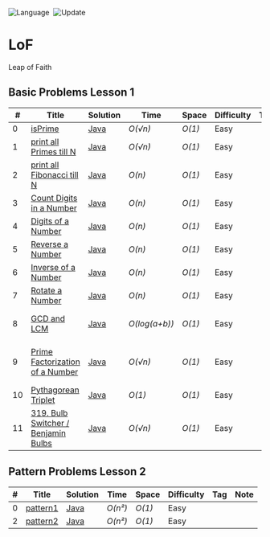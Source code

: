 ![Language](https://img.shields.io/badge/language-Java-orange.svg)&nbsp;
![Update](https://img.shields.io/badge/update-weekly-green.svg)&nbsp;
# LoF
Leap of Faith
## Basic Problems Lesson 1
|  #  | Title           |  Solution       |  Time           | Space           | Difficulty    | Tag          | Note| 
|-----|---------------- | --------------- | --------------- | --------------- | ------------- |--------------|-----|
0 | [isPrime]() | [Java](./Getting%20Started/isPrime.java)    | _O(√n)_       |  _O(1)_        | Easy         |||
1 | [print all Primes till N]() | [Java](./Getting%20Started/allPrimesTillN.java)    | _O(√n)_       |  _O(1)_        | Easy         |||
2 | [print all Fibonacci till N]() | [Java](./Getting%20Started/fibonacciTillN.java)    | _O(n)_       |  _O(1)_        | Easy         |||
3 | [Count Digits in a Number]() | [Java](./Getting%20Started/countDigits.java)    | _O(n)_       |  _O(1)_        | Easy         |||
4 | [Digits of a Number]() | [Java](./Getting%20Started/digits.java)    | _O(n)_       |  _O(1)_        | Easy         ||Todo with Recursion|
5 | [Reverse a Number]() | [Java](./Getting%20Started/reverse.java)    | _O(n)_       |  _O(1)_        | Easy         ||Todo with Recursion|
6 | [Inverse of a Number]() | [Java](./Getting%20Started/inverse.java)    | _O(n)_       |  _O(1)_        | Easy         |||
7 | [Rotate a Number]() | [Java](./Getting%20Started/rotateNum.java)    | _O(n)_       |  _O(1)_        | Easy         |||
8 | [GCD and LCM]() | [Java](./Getting%20Started/gcdLcm.java)    | _O(log(a+b))_       |  _O(1)_        | Easy         ||To Derive Time Complexity|
9 | [Prime Factorization of a Number]() | [Java](./Getting%20Started/primeFactorization.java)    | _O(√n)_       |  _O(1)_        | Easy         ||Prove Validity of last if condition|
10 | [Pythagorean Triplet]() | [Java](./Getting%20Started/pythagoreanTriplet.java)    | _O(1)_       |  _O(1)_        | Easy         |||
11 | [319. Bulb Switcher / Benjamin Bulbs](https://leetcode.com/problems/bulb-switcher) | [Java](./Getting%20Started/benjaminBulbs.java)    | _O(√n)_       |  _O(1)_        | Easy         |||

## Pattern Problems Lesson 2
|  #  | Title           |  Solution       |  Time           | Space           | Difficulty    | Tag          | Note| 
|-----|---------------- | --------------- | --------------- | --------------- | ------------- |--------------|-----|
0 | [pattern1]() | [Java](./Patterns/pattern1.java)    | _O(n²)_       |  _O(1)_        | Easy         |||
2 | [pattern2]() | [Java](./Patterns/pattern2.java)    | _O(n²)_       |  _O(1)_        | Easy         |||
